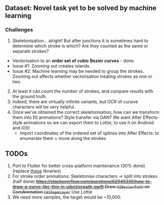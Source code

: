 ## Dataset: Novel task yet to be solved by machine learning
### Challenges
1. Skeletonisation... alright! But after junctions it is sometimes hard to determine which stroke is which? Are they counted as the same or separate strokes?
  * Vectorisation to an **order set of cubic Bezier curves** - done.
  * Issue #1: Zooming out creates islands.
  * Issue #2: Machine learning may be needed to group the strokes. Zooming out affects whether vectorisation treating strokes as one or two.
2. At least it can count the number of strokes, and compare results with the ground truth.
3. Indeed, there are virtually infinite variants, but OCR of cursive characters will be very helpful.
4. Once we've obtained the correct skeletonisation, how can we transform them into fill animations? Style transfer via GAN? We want After Effects-style animations so we can export them to Lottie, to use it on Android and iOS!
   * Import coordinates of the ordered set of splines into After Effects: to enumerate them + move along the strokes

## TODOs
1. Port to Flutter for better cross-platform maintenance (30% done) (replace [these](Calligraphy%20Dictionary/Podfile) libraries)
2. For stroke order animations: Skeletonise characters -> split into strokes (half done) ~~https://stackoverflow.com/questions/62949339/how-to-draw-a-curve-like-this-in-uibezierpath-swift Draw `UIBezierPath` on CoreAnimation `CAShapeLayer`~~ Use Lottie
3. We need more samples, the target would be ~10,000.
